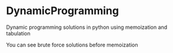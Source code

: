 # DynamicProgramming
Dynamic programming solutions in python using memoization and tabulation

You can see brute force solutions before memoization
